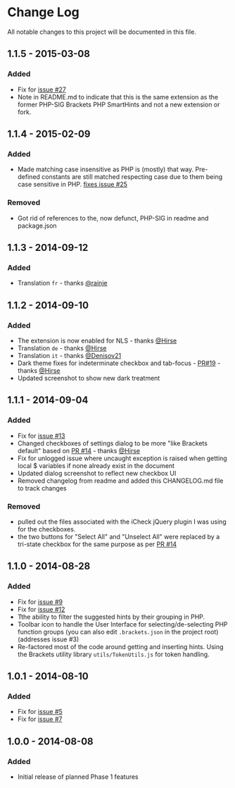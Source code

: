 # Change Log
All notable changes to this project will be documented in this file.

## 1.1.5 - 2015-03-08

### Added
- Fix for [issue #27](https://github.com/mackenza/Brackets-PHP-SmartHints/issues/27)
- Note in README.md to indicate that this is the same extension as the former PHP-SIG Brackets PHP SmartHints and not a new extension or fork.

## 1.1.4 - 2015-02-09

### Added
- Made matching case insensitive as PHP is (mostly) that way.  Pre-defined constants are still matched respecting case due to them being case sensitive in PHP.  [fixes issue #25](https://github.com/mackenza/Brackets-PHP-SmartHints/issues/25)

### Removed
- Got rid of references to the, now defunct, PHP-SIG in readme and package.json

## 1.1.3 - 2014-09-12

### Added
- Translation `fr` - thanks [@rainje](https://github.com/rainje)

## 1.1.2 - 2014-09-10

### Added
- The extension is now enabled for NLS - thanks [@Hirse](https://github.com/Hirse)
- Translation `de` - thanks [@Hirse](https://github.com/Hirse)
- Translation `it` - thanks [@Denisov21](https://github.com/Denisov21)
- Dark theme fixes for indeterminate checkbox and tab-focus - [PR#19](https://github.com/Brackets-PHP-SIG/Brackets-PHP-SmartHints/pull/19) - thanks [@Hirse](https://github.com/Hirse)
- Updated screenshot to show new dark treatment

## 1.1.1 - 2014-09-04

### Added
- Fix for [issue #13](https://github.com/Brackets-PHP-SIG/Brackets-PHP-SmartHints/issues/13)
- Changed checkboxes of settings dialog to be more "like Brackets default" based on [PR #14](https://github.com/Brackets-PHP-SIG/Brackets-PHP-SmartHints/pull/14) - thanks [@Hirse](https://github.com/Hirse)
- Fix for unlogged issue where uncaught exception is raised when getting local $ variables if none already exist in the document
- Updated dialog screenshot to reflect new checkbox UI
- Removed changelog from readme and added this CHANGELOG.md file to track changes

### Removed
- pulled out the files associated with the iCheck jQuery plugin I was using for the checkboxes.
- the two buttons for "Select All" and "Unselect All" were replaced by a tri-state checkbox for the same purpose as per [PR #14](https://github.com/Brackets-PHP-SIG/Brackets-PHP-SmartHints/pull/14)

## 1.1.0 - 2014-08-28

### Added
- Fix for [issue #9](https://github.com/Brackets-PHP-SIG/Brackets-PHP-SmartHints/issues/9)
- Fix for [issue #12](https://github.com/Brackets-PHP-SIG/Brackets-PHP-SmartHints/issues/12)
- Tthe ability to filter the suggested hints by their grouping in PHP.
- Toolbar icon to handle the User Interface for selecting/de-selecting PHP function groups (you can also edit `.brackets.json` in the project root) (addresses issue #3)
- Re-factored most of the code around getting and inserting hints.  Using the Brackets utility library `utils/TokenUtils.js` for token handling.

## 1.0.1 - 2014-08-10

### Added
- Fix for [issue #5](https://github.com/Brackets-PHP-SIG/Brackets-PHP-SmartHints/issues/5)
- Fix for [issue #7](https://github.com/Brackets-PHP-SIG/Brackets-PHP-SmartHints/issues/7)

## 1.0.0 - 2014-08-08

### Added
- Initial release of planned Phase 1 features

